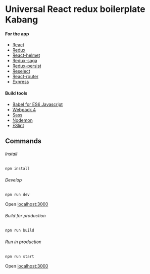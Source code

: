 # Universal React redux boilerplate Kabang

#### For the app
- [React](https://reactjs.org/)
- [Redux](https://redux.js.org/)
- [React-helmet](https://github.com/nfl/react-helmet)
- [Redux-saga](https://redux-saga.js.org/)
- [Redux-persist](https://github.com/rt2zz/redux-persist)
- [Reselect](https://github.com/reduxjs/reselect)
- [React-router](https://reacttraining.com/react-router/web)
- [Express](http://expressjs.com/)

#### Build tools
- [Babel for ES6 Javascript](https://babeljs.io/)
- [Webpack 4](https://webpack.js.org/)
- [Sass](http://sass-lang.com/)
- [Nodemon](https://nodemon.io/)
- [ESlint](https://eslint.org/)

## Commands
###### Install
```bash
npm install
```

###### Develop

```bash
npm run dev
```
Open [localhost:3000](http://localhost:3000)

###### Build for production

```bash
npm run build
```

###### Run in production

```bash
npm run start
```
Open [localhost:3000](http://localhost:3000)